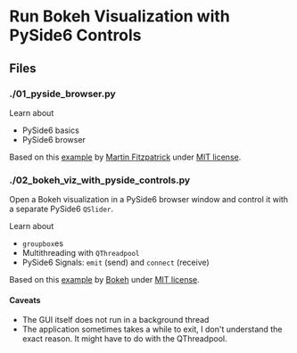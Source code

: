 # Run Bokeh Visualization with PySide6 Controls

## Files

### ./01_pyside_browser.py

Learn about
- PySide6 basics
- PySide6 browser

Based on this [example](https://www.pythonguis.com/faq/qwebengineview-open-links-new-window/) by [Martin Fitzpatrick](https://www.pythonguis.com/authors/martin-fitzpatrick/) under [MIT license](https://mit-license.org/).

### ./02_bokeh_viz_with_pyside_controls.py

Open a Bokeh visualization in a PySide6 browser window and control it with a separate PySide6 `QSlider`.

Learn about
- `groupbox`es
- Multithreading with `QThreadpool`
- PySide6 Signals: `emit` (send) and `connect` (receive)

Based on this [example](https://github.com/bokeh/bokeh/blob/3.3.2/examples/server/api/standalone_embed.py) by [Bokeh](http://bokeh.org/) under [MIT license](https://mit-license.org/).

#### Caveats

- The GUI itself does not run in a background thread
- The application sometimes takes a while to exit, I don't understand the exact reason. It might have to do with the QThreadpool.
